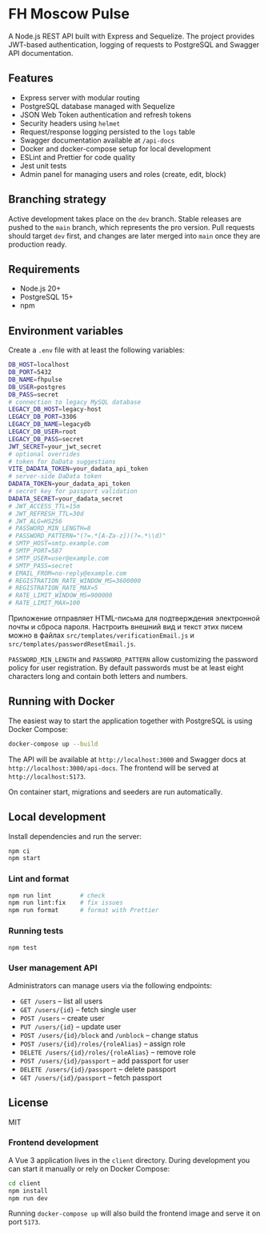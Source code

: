 # FH Moscow Pulse

A Node.js REST API built with Express and Sequelize. The project provides JWT-based authentication, logging of requests to PostgreSQL and Swagger API documentation.

## Features

- Express server with modular routing
- PostgreSQL database managed with Sequelize
- JSON Web Token authentication and refresh tokens
- Security headers using `helmet`
- Request/response logging persisted to the `logs` table
- Swagger documentation available at `/api-docs`
- Docker and docker-compose setup for local development
- ESLint and Prettier for code quality
- Jest unit tests
- Admin panel for managing users and roles (create, edit, block)

## Branching strategy

Active development takes place on the `dev` branch. Stable releases are
pushed to the `main` branch, which represents the pro version. Pull
requests should target `dev` first, and changes are later merged into
`main` once they are production ready.

## Requirements

- Node.js 20+
- PostgreSQL 15+
- npm

## Environment variables

Create a `.env` file with at least the following variables:

```bash
DB_HOST=localhost
DB_PORT=5432
DB_NAME=fhpulse
DB_USER=postgres
DB_PASS=secret
# connection to legacy MySQL database
LEGACY_DB_HOST=legacy-host
LEGACY_DB_PORT=3306
LEGACY_DB_NAME=legacydb
LEGACY_DB_USER=root
LEGACY_DB_PASS=secret
JWT_SECRET=your_jwt_secret
# optional overrides
# token for DaData suggestions
VITE_DADATA_TOKEN=your_dadata_api_token
# server-side DaData token
DADATA_TOKEN=your_dadata_api_token
# secret key for passport validation
DADATA_SECRET=your_dadata_secret
# JWT_ACCESS_TTL=15m
# JWT_REFRESH_TTL=30d
# JWT_ALG=HS256
# PASSWORD_MIN_LENGTH=8
# PASSWORD_PATTERN="(?=.*[A-Za-z])(?=.*\\d)"
# SMTP_HOST=smtp.example.com
# SMTP_PORT=587
# SMTP_USER=user@example.com
# SMTP_PASS=secret
# EMAIL_FROM=no-reply@example.com
# REGISTRATION_RATE_WINDOW_MS=3600000
# REGISTRATION_RATE_MAX=5
# RATE_LIMIT_WINDOW_MS=900000
# RATE_LIMIT_MAX=100
```

Приложение отправляет HTML-письма для подтверждения электронной почты и сброса
пароля. Настроить внешний вид и текст этих писем можно в файлах
`src/templates/verificationEmail.js` и `src/templates/passwordResetEmail.js`.

`PASSWORD_MIN_LENGTH` and `PASSWORD_PATTERN` allow customizing the
password policy for user registration. By default passwords must be at
least eight characters long and contain both letters and numbers.

## Running with Docker

The easiest way to start the application together with PostgreSQL is using Docker Compose:

```bash
docker-compose up --build
```

The API will be available at `http://localhost:3000` and Swagger docs at `http://localhost:3000/api-docs`.
The frontend will be served at `http://localhost:5173`.

On container start, migrations and seeders are run automatically.

## Local development

Install dependencies and run the server:

```bash
npm ci
npm start
```

### Lint and format

```bash
npm run lint        # check
npm run lint:fix    # fix issues
npm run format      # format with Prettier
```

### Running tests

```bash
npm test
```

### User management API

Administrators can manage users via the following endpoints:

- `GET /users` – list all users
- `GET /users/{id}` – fetch single user
- `POST /users` – create user
- `PUT /users/{id}` – update user
- `POST /users/{id}/block` and `/unblock` – change status
- `POST /users/{id}/roles/{roleAlias}` – assign role
- `DELETE /users/{id}/roles/{roleAlias}` – remove role
- `POST /users/{id}/passport` – add passport for user
- `DELETE /users/{id}/passport` – delete passport
- `GET /users/{id}/passport` – fetch passport

## License

MIT

### Frontend development

A Vue 3 application lives in the `client` directory. During development you can start it manually or rely on Docker Compose:

```bash
cd client
npm install
npm run dev
```

Running `docker-compose up` will also build the frontend image and serve it on port `5173`.
